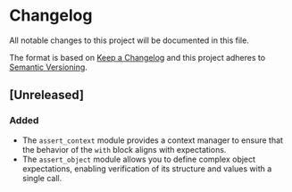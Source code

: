 # Changelog

All notable changes to this project will be documented in this file.

The format is based on [Keep a Changelog](https://keepachangelog.com/en/1.0.0/)
and this project adheres to [Semantic Versioning](https://semver.org/spec/v2.0.0.html).

## [Unreleased]

### Added

* The `assert_context` module provides a context manager to ensure that the behavior of the `with` block aligns with expectations.
* The `assert_object` module allows you to define complex object expectations, enabling verification of its structure and values with a single call.
